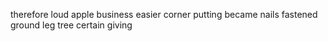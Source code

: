 therefore loud apple business easier corner putting became nails fastened ground leg tree certain giving